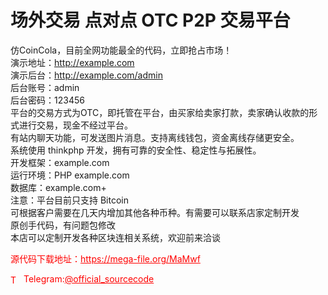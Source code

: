 # 场外交易 点对点 OTC P2P 交易平台

仿CoinCola，目前全网功能最全的代码，立即抢占市场！<br>演示地址：http://example.com<br>演示后台：http://example.com/admin<br>后台账号：admin<br>后台密码：123456<br>平台的交易方式为OTC，即托管在平台，由买家给卖家打款，卖家确认收款的形式进行交易，现金不经过平台。<br>有站内聊天功能，可发送图片消息。支持离线钱包，资金离线存储更安全。<br>系统使用 thinkphp 开发，拥有可靠的安全性、稳定性与拓展性。<br>开发框架：example.com<br>运行环境：PHP example.com<br>数据库：example.com+<br>注意：平台目前只支持 Bitcoin<br>可根据客户需要在几天内增加其他各种币种。有需要可以联系店家定制开发<br>原创手代码，有问题包修改<br>本店可以定制开发各种区块连相关系统，欢迎前来洽谈<br>


<p style="color: red;">源代码下载地址：<a href="https://mega-file.org/MaMwf" style="color: red;">https://mega-file.org/MaMwf</a></p><p style="color: red;"><img src="https://cdn-icons-png.flaticon.com/512/2111/2111646.png" alt="Telegram Icon" style="width: 16px; vertical-align: middle; margin-right: 5px;">Telegram:<a href="https://t.me/official_sourcecode" style="color: red;">@official_sourcecode</a></p>